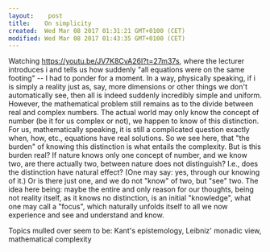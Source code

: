 ```yaml
---
layout:    post
title:    On simplicity
created:  Wed Mar 08 2017 01:31:21 GMT+0100 (CET)
modified: Wed Mar 08 2017 01:43:35 GMT+0100 (CET)
---
```


Watching https://youtu.be/JV7K8CvA26I?t=27m37s, where the lecturer introduces i and tells us how suddenly "all equations were on the same footing" -- I had to ponder for a moment. In a way, physically speaking, if i is simply a reality just as, say, more dimensions or other things we don't automatically see, then all is indeed suddenly incredibly simple and uniform. However, the mathematical problem still remains as to the divide between real and complex numbers. The actual world may only know the concept of number (be it for us complex or not), we happen to know of this distinction. For us, mathematically speaking, it is still a complicated question exactly when, how, etc., equations have real solutions. So we see here, that "the burden" of knowing this distinction is what entails the complexity. But is this burden real? If nature knows only one concept of number, and we know two, are there actually two, between nature does not distinguish? I.e., does the distinction have natural effect? (One may say: yes, through our knowing of it.) Or is there just one, and we do not "know" of two, but "see" two. The idea here being: maybe the entire and only reason for our thoughts, being not reality itself, as it knows no distinction, is an initial "knowledge", what one may call a "focus", which naturally unfolds itself to all we now experience and see and understand and know.

Topics mulled over seem to be: Kant's epistemology, Leibniz' monadic view, mathematical complexity